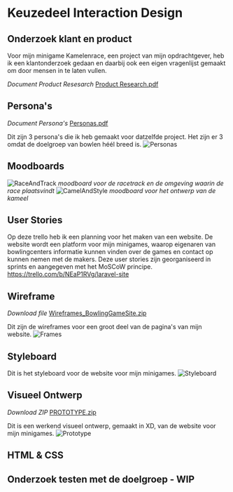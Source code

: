 # Keuzedeel Interaction Design

## Onderzoek klant en product
Voor mijn minigame Kamelenrace, een project van mijn opdrachtgever, heb ik een klantonderzoek gedaan en daarbij ook een eigen vragenlijst gemaakt om door mensen in te laten vullen. 

*Document Product Resesarch*
[Product Research.pdf](https://github.com/pkuipers1/InteractionDesign/files/8716317/Product.Research.pdf)

## Persona's
*Document Persona's*
[Personas.pdf](https://github.com/pkuipers1/InteractionDesign/files/8716396/Personas.pdf)

Dit zijn 3 persona's die ik heb gemaakt voor datzelfde project. Het zijn er 3 omdat de doelgroep van bowlen héél breed is. 
![Personas](https://user-images.githubusercontent.com/54790202/170264178-d2106137-c209-4d6b-94e5-ea563eb755bd.PNG)

## Moodboards
![RaceAndTrack](https://user-images.githubusercontent.com/54790202/169035271-79699171-df5d-43f7-a13f-7f0bdf26f331.png)
*moodboard voor de racetrack en de omgeving waarin de race plaatsvindt* 
![CamelAndStyle](https://user-images.githubusercontent.com/54790202/169035209-47cb43a9-b009-4b17-a066-aeab190a6e35.png)
*moodboard voor het ontwerp van de kameel*

## User Stories
Op deze trello heb ik een planning voor het maken van een website. De website wordt een platform voor mijn minigames, waarop eigenaren van bowlingcenters informatie kunnen vinden over de games en contact op kunnen nemen met de makers. Deze user stories zijn georganiseerd in sprints en aangegeven met het MoSCoW principe.
https://trello.com/b/NEaP1RVg/laravel-site

## Wireframe
*Download file* 
[Wireframes_BowlingGameSite.zip](https://github.com/pkuipers1/InteractionDesign/files/8797315/Wireframes_BowlingGameSite.zip)

Dit zijn de wireframes voor een groot deel van de pagina's van mijn website.
![Frames](https://user-images.githubusercontent.com/54790202/170965512-9e4e85dd-6734-416e-8993-1d95778d5aa6.PNG)

## Styleboard 
Dit is het styleboard voor de website voor mijn minigames.
![Styleboard](https://user-images.githubusercontent.com/54790202/170274490-8ed711ee-34f4-4a0b-b7d1-7c969b6e39c3.PNG)

## Visueel Ontwerp
*Download ZIP*
[PROTOTYPE.zip](https://github.com/pkuipers1/InteractionDesign/files/8716571/PROTOTYPE.zip)

Dit is een werkend visueel ontwerp, gemaakt in XD, van de website voor mijn minigames. 
![Prototype](https://user-images.githubusercontent.com/54790202/170263400-6079ec89-482e-4761-b7b0-ffe3a3b81e9c.PNG)

## HTML & CSS

## Onderzoek testen met de doelgroep - WIP
